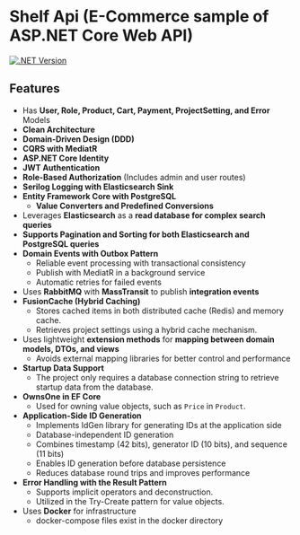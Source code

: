 # Shelf Api (E-Commerce sample of ASP.NET Core Web API)

[![.NET Version](https://img.shields.io/badge/.net_version-v8.0-4CAF50?logo=.net)](https://learn.microsoft.com/en-us/dotnet/core/whats-new/dotnet-8/overview)

## Features

- Has **User, Role, Product, Cart, Payment, ProjectSetting, and Error** Models
- **Clean Architecture**
- **Domain-Driven Design (DDD)**
- **CQRS with MediatR**
- **ASP.NET Core Identity**
- **JWT Authentication**
- **Role-Based Authorization** (Includes admin and user routes)
- **Serilog Logging with Elasticsearch Sink**
- **Entity Framework Core with PostgreSQL**
  - **Value Converters and Predefined Conversions**
- Leverages **Elasticsearch** as a **read database for complex search queries**
- **Supports Pagination and Sorting for both Elasticsearch and PostgreSQL queries**
- **Domain Events with Outbox Pattern**
  - Reliable event processing with transactional consistency
  - Publish with MediatR in a background service
  - Automatic retries for failed events
- Uses **RabbitMQ** with **MassTransit** to publish **integration events**
- **FusionCache (Hybrid Caching)**
  - Stores cached items in both distributed cache (Redis) and memory cache.
  - Retrieves project settings using a hybrid cache mechanism. 
- Uses lightweight **extension methods** for **mapping between domain models, DTOs, and views**
  - Avoids external mapping libraries for better control and performance
- **Startup Data Support**
  - The project only requires a database connection string to retrieve startup data from the database.
- **OwnsOne in EF Core**
  - Used for owning value objects, such as `Price` in `Product`.
- **Application-Side ID Generation**
  - Implements IdGen library for generating IDs at the application side
  - Database-independent ID generation
  - Combines timestamp (42 bits), generator ID (10 bits), and sequence (11 bits)
  - Enables ID generation before database persistence
  - Reduces database round trips and improves performance
- **Error Handling with the Result Pattern**
  - Supports implicit operators and deconstruction.
  - Utilized in the Try-Create pattern for value objects.
- Uses **Docker** for infrastructure 
  - docker-compose files exist in the docker directory